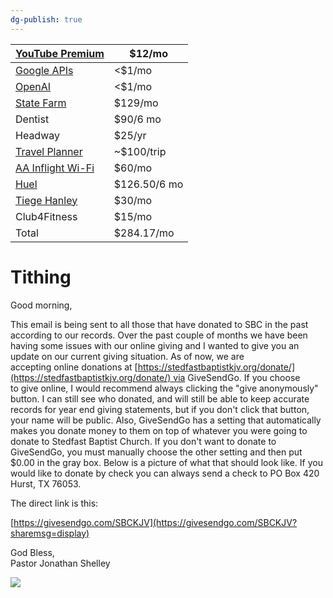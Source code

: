 ```yaml
---
dg-publish: true
---
```


| [YouTube Premium](https://pay.google.com/)                                                                          | $12/mo       |
|---------------------------------------------------------------------------------------------------------------------|--------------|
| [Google APIs](https://console.cloud.google.com/billing/01DABE-E15B7B-415451/manage?project=job-location-calculator) | <$1/mo       |
| [OpenAI](https://platform.openai.com/account/usage)                                                                 | <$1/mo       |
| [State Farm](https://financials.statefarm.com/digital-pay/managePaymentPlans)                                       | $129/mo      |
| Dentist                                                                                                             | $90/6 mo     |
| Headway                                                                                                             | $25/yr       |
| [Travel Planner](https://travelplanner.etp.aa.com/#!/travelers/00242924/1/Employee#payment)                         | ~$100/trip   |
| [AA Inflight Wi-Fi](https://www.aa.com/aadvantage-program/profile/payment-methods)                                  | $60/mo       |
| [Huel](https://huel.com/account#/billing)                                                                           | $126.50/6 mo |
| [Tiege Hanley](https://www.tiege.com/account#/account-details)                                                      | $30/mo       |
| Club4Fitness                                                                                                        | $15/mo       |
| Total                                                                                                            | $284.17/mo      |

# Tithing

Good morning,  
  
This email is being sent to all those that have donated to SBC in the past according to our records. Over the past couple of months we have been having some issues with our online giving and I wanted to give you an update on our current giving situation. As of now, we are accepting online donations at [https://stedfastbaptistkjv.org/donate/](https://stedfastbaptistkjv.org/donate/) via GiveSendGo. If you choose to give online, I would recommend always clicking the "give anonymously" button. I can still see who donated, and will still be able to keep accurate records for year end giving statements, but if you don't click that button, your name will be public. Also, GiveSendGo has a setting that automatically makes you donate money to them on top of whatever you were going to donate to Stedfast Baptist Church. If you don't want to donate to GiveSendGo, you must manually choose the other setting and then put $0.00 in the gray box. Below is a picture of what that should look like. If you would like to donate by check you can always send a check to PO Box 420 Hurst, TX 76053. 

The direct link is this:

[https://givesendgo.com/SBCKJV](https://givesendgo.com/SBCKJV?sharemsg=display)

God Bless,  
Pastor Jonathan Shelley

![](https://ci3.googleusercontent.com/mail-img-att/AEXG51n2TWJ8ko8n7KzudC-kfvZ0bDQpogeRq675okWNQ0erTduyIVh119DSP7rDx9ly6knHifJIiizfU-ex-9TBjVS0oIiOHxA8Qpy6ZXvf_G7R0t0sWvRmzY4PS7yCehrSLQS0Ht4VVkhe8WKHrX3Iy1V2UjjVamgqJmmhsZJbNDesX-3cFXh2uLsZLTZinntN4m-wJiEvrfXk4NxFFNZLqCuymsZD_BlQMUmpbb1xCl-lIa8WeFawpCaJAqyTSRtUqcsrzYhtLtmlSdEJmwpRtIRiGaXJkuOxRIzGrUz2kYBrLLzSIsei0DICJ8_0MxkKC7ktAVuZpA0-C4sgGuz7rkG9mspWJJm9hvLjAZbBlEHS6pFajmaXOEHaTlgKubFlsXy-wYGG_nM8S4VxjTNj_OXA_s-EMup_wSaiyEIWQg_g5Y1r4mAkKxDhZWiQw4ZT6fyu1DSaHI3B69W7k79T7IDkRZuJEDWWBBjpHFgvv7XN_7qJDAOzJReZKCaEYh3VD4_Css2Q-D7tiUT-r6VmCb_SOq5tkZOCPl94aHv8MTcDjXE4VAjKCp3rNkkwYN3Vncif1oq0vkb4peyaLP5FrTJ8yAig-GOq9K98CyLiNqm3Q25fjw5m_kEpwN_7RvYYcT_lMrVWCWD92bJz_NChptMjHvA_dtVaHhirciul0rhoYMup2Tu_ajjnsqzSpTzfia-OCoJ0CyHXsqGtbIJq7ug6ImAUR6ZCPNSu5KCOXlXQjenUjthFTZeSrFmO31E7V9kcrVZCAvbykTVrneokWeUxh1vKCQvsWe3dfws8fLwfs9gv_ubo7SOgvJFmoy3OF9CgeTLdGDKm9GYPBVHNogd6T0CXRGNWG3CoGNyjrNPuZ3rnSJgYaaKwT3SfTIIv8DrFIQUzzZvYkZCmtrCmrho-7UvZICbuELvUFPRon_nZ5hofOEeY1I0qx5YCN-9b6_L_IRrW8HzquAw0wYqQ0WzQOMpk5M-nx7lYKQGYY3cmsXOFBKFJHde5BuTVi3bZe1K3DGUdmeh81k7PeacDiLoyVrnsj1Pn6Q1LJ8dKY51h6baRufeJ8g=s0-l75-ft)